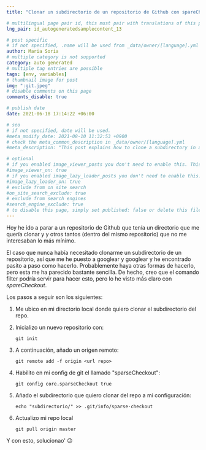 ```yaml
---
title: "Clonar un subdirectorio de un repositorio de Github con spareCheckout"

# multilingual page pair id, this must pair with translations of this page. (This name must be unique)
lng_pair: id_autogeneratedsamplecontent_13

# post specific
# if not specified, .name will be used from _data/owner/[language].yml
author: Maria Soria
# multiple category is not supported
category: auto generated
# multiple tag entries are possible
tags: [env, variables]
# thumbnail image for post
img: ":git.jpeg"
# disable comments on this page
comments_disable: true

# publish date
date: 2021-06-18 17:14:22 +06:00

# seo
# if not specified, date will be used.
#meta_modify_date: 2021-08-10 11:32:53 +0900
# check the meta_common_description in _data/owner/[language].yml
#meta_description: "This post explains how to clone a subdirectory in a repository."

# optional
# if you enabled image_viewer_posts you don't need to enable this. This is only if image_viewer_posts = false
#image_viewer_on: true
# if you enabled image_lazy_loader_posts you don't need to enable this. This is only if image_lazy_loader_posts = false
#image_lazy_loader_on: true
# exclude from on site search
#on_site_search_exclude: true
# exclude from search engines
#search_engine_exclude: true
# to disable this page, simply set published: false or delete this file
---
```


Hoy he ido a parar a un repositorio de Github que tenía un directorio que me quería clonar y
y otros tantos (dentro del mismo repositorio) que no me interesaban lo más mínimo.

El caso que nunca había necesitado clonarme un subdirectorio de un repositorio,
así que me he puesto a googlear y googlear y he encontrado pasito a paso como hacerlo.
Probablemente haya otras formas de hacerlo, pero esta me ha parecido bastante sencilla.
De hecho, creo que el comando filter podría servir para hacer esto, pero lo he visto más
claro con *spareCheckout*.

 Los pasos a seguir son los siguientes:

1. Me ubico en mi directorio local donde quiero clonar el subdirectorio del repo.
2. Inicializo un nuevo repositorio con:

    `git init`

3. A continuación, añado un origen remoto:

    `git remote add -f origin <url repo>`

4. Habilito en mi config de git el llamado "sparseCheckout":

    `git config core.sparseCheckout true`

5. Añado el subdirectorio que quiero clonar del repo a mi configuración:

    `echo "subdirectorio/" >> .git/info/sparse-checkout`

6. Actualizo mi repo local

    `git pull origin master`

Y con esto, solucionao' 😉
